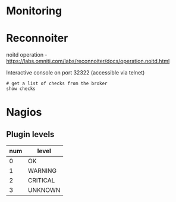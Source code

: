 
# Monitoring

# Reconnoiter

noitd operation - <https://labs.omniti.com/labs/reconnoiter/docs/operation.noitd.html>

Interactive console on port 32322 (accessible via telnet)

```
# get a list of checks from the broker
show checks
```


# Nagios


## Plugin levels

| num | level    |
|--- |-------- |
| 0   | OK       |
| 1   | WARNING  |
| 2   | CRITICAL |
| 3   | UNKNOWN  |

